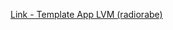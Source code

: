[Link - Template App LVM (radiorabe)](https://github.com/radiorabe/rabe-zabbix/tree/master/app/LVM)
